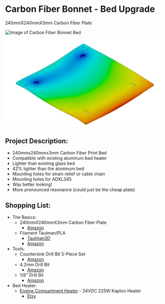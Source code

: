# Carbon Fiber Bonnet - Bed Upgrade
240mmX240mmX3mm Carbon Fiber Plate

![Image of Carbon Fiber Bonnet Bed](https://github.com/Leviathan220/Jalopy-3D-Printer/blob/008c8682034c1e5073c3a5e200d2d5d51db17d0b/High-Performance-Parts/Carbon%20Fiber%20Hood/Images/Cabon_Fiber_Bed.jpeg)

![Image of Carbon Fiber Bonnet Bed](https://github.com/Leviathan3DPrinting/Jalopy-3D-Printer/blob/9444f520a06f688ceadd0cdfcd8d18a7450a8533/Custom%20High%20Performance%20Parts/Carbon%20Fiber%20Bonnet/FEA/Images/FEA_SLOTTED.png)

## Project Description:
- 240mmx240mmx3mm Carbon Fiber Print Bed
- Compatible with existing aluminum bed heater
- Lighter than existing glass bed
- 42% lighter than the aluminum bed
- Mounting holes for strain relief or cable chain
- Mounting holes for ADXL345
- Way better looking!
- More pronounced resonance (could just be the cheap plate)

## Shopping List:
- The Basics:
  - 240mmX240mmX3mm Carbon Fiber Plate
    - [Amazon](https://amzn.to/3iJEYYG)
  - Filament Taulman/PLA
    - [Taulman3D](https://taulman3d.com/carbonfiberalloynylonfilament.html)
    - [Amazon](https://amzn.to/3Bd31pd)
- Tools:
  - Countersink Drill Bit 5-Piece Set
    - [Amazon](https://amzn.to/3UHoJZ8)
  - 4.2mm Drill Bit
    - [Amazon](https://amzn.to/3hftLym)
  - 1/8" Drill Bit
    - [Amazon](https://amzn.to/3iIsq3C)
- Bed Heater:
  - [Engine Compartment Heater](https://github.com/Leviathan3DPrinting/Jalopy-3D-Printer/tree/main/Custom%20High%20Performance%20Parts/Engine%20Compartment%20Heater) - 24VDC 225W Kapton Heater
     - [Etsy](https://www.etsy.com/listing/1351359610/ender-3jalopy-3d-printer-lightweight?ref=listings_manager_grid)